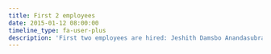 ```yaml
---
title: First 2 employees
date: 2015-01-12 08:00:00
timeline_type: fa-user-plus
description: 'First two employees are hired: Jeshith Damsbo Anandasubramaniam (engineering) and Morten Agerbæk Riber (communications).'
---
```

